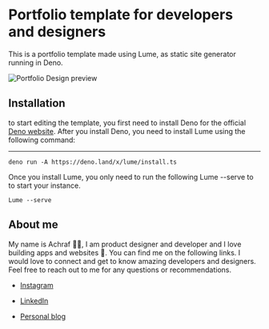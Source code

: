   

# Portfolio template for developers and designers 
This is a portfolio template made using Lume, as static site generator running in Deno. 


![Portfolio Design preview](https://i.imgur.com/3vAFstB.gif)

## Installation 
to start editing the template, you first need to install Deno for the official [Deno website](https://deno.land/).
After you install Deno, you need to install Lume using the following command: 

---
```
deno run -A https://deno.land/x/lume/install.ts
```

Once you install Lume, you only need to run the following Lume --serve to to start your instance. 

    Lume --serve

## About me 
My name is Achraf 👋😃, I am product designer and developer and I love building apps and websites 🚀. You can find me on the following links. I would love to connect and get to know amazing developers and designers. Feel free to reach out to me for any questions or recommendations.

-   [Instagram](https://www.instagram.com/achraf_garai/)
    
-   [LinkedIn](https://www.linkedin.com/in/achraf-garai/)
    
-   [Personal blog](https://www.achrafgarai.com/)
